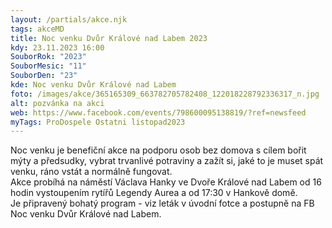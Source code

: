 ```yaml
---
layout: /partials/akce.njk
tags: akceMD
title: Noc venku Dvůr Králové nad Labem 2023
kdy: 23.11.2023 16:00
SouborRok: "2023"
SouborMesic: "11"
SouborDen: "23"
kde: Noc venku Dvůr Králové nad Labem
foto: /images/akce/365165309_663782705782408_122018228792336317_n.jpg
alt: pozvánka na akci
web: https://www.facebook.com/events/798600095138819/?ref=newsfeed
myTags: ProDospele Ostatni listopad2023
---
```



Noc venku je benefiční akce na podporu osob bez domova s cílem bořit mýty a předsudky, vybrat trvanlivé potraviny a zažít si, jaké to je muset spát venku, ráno vstát a normálně fungovat.\
Akce probíhá na náměstí Václava Hanky ve Dvoře Králové nad Labem od 16 hodin vystoupením rytířů Legendy Aurea a od 17:30 v Hankově domě.\
Je připravený bohatý program - viz leták v úvodní fotce a postupně na FB Noc venku Dvůr Králové nad Labem.